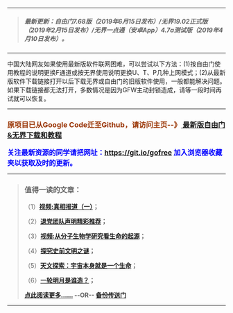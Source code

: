 ***
>##### 最新更新：自由门7.68版（2019年6月15日发布）/无界19.02正式版（2019年2月15日发布）/无界一点通（安卓App）4.7a测试版（2019年4月10日发布）。
***
中国大陆网友如果使用最新版软件联网困难，可以尝试以下方法：(1)按自由门使用教程的说明更换F通道或按无界使用说明更换U、T、P几种上网模式；(2)从最新版软件下载链接打开以后下载无界或自由门的旧版软件使用，一般都能解决问题。如果下载链接都无法打开，多数情况是因为GFW主动封锁造成，请等一段时间再试就可以恢复。
***

<h3><font color="#993300"> 原项目已从Google Code迁至Github，请访问主页--》<a href="https://github.com/sglfree/freesky/wiki/%E8%87%AA%E7%94%B1%E9%97%A8%E6%9C%80%E6%96%B0%E7%89%88%E4%B8%8B%E8%BD%BD-%E6%97%A0%E7%95%8C%E6%B5%8F%E8%A7%88%E6%9C%80%E6%96%B0%E6%AD%A3%E5%BC%8F%E7%89%88%E4%B8%8B%E8%BD%BD-%E7%BF%BB%E5%A2%99%E8%BD%AF%E4%BB%B6%E4%B8%8B%E8%BD%BD" target="_blank"> 最新版自由门&无界下载和教程</a></font></h3>

<font color="blue" size="3"><strong>关注最新资源的同学请把网址：<font color="#993300"><a href="https://git.io/gofree" target="_blank">https://git.io/gofree</a> </font>加入浏览器收藏夹以获取及时的更新。</strong></font>

***
>###  值得一读的文章：
> <p>（1）<strong><a href="https://github.com/sglfree/freesky/wiki/%E8%87%AA%E7%94%B1%E9%97%A8%E6%9C%80%E6%96%B0%E7%89%88%E4%B8%8B%E8%BD%BD-%E6%97%A0%E7%95%8C%E6%B5%8F%E8%A7%88%E6%9C%80%E6%96%B0%E6%AD%A3%E5%BC%8F%E7%89%88%E4%B8%8B%E8%BD%BD-%E7%BF%BB%E5%A2%99%E8%BD%AF%E4%BB%B6%E4%B8%8B%E8%BD%BD#%E5%80%BC%E5%BE%97%E4%B8%80%E8%AF%BB%E7%9A%84%E6%96%87%E7%AB%A0" target="_blank">视频:真相报道（一）</a>；</strong></p>
> <p>（2）<strong><a href="https://github.com/sglfree/freesky/wiki/%E8%87%AA%E7%94%B1%E9%97%A8%E6%9C%80%E6%96%B0%E7%89%88%E4%B8%8B%E8%BD%BD-%E6%97%A0%E7%95%8C%E6%B5%8F%E8%A7%88%E6%9C%80%E6%96%B0%E6%AD%A3%E5%BC%8F%E7%89%88%E4%B8%8B%E8%BD%BD-%E7%BF%BB%E5%A2%99%E8%BD%AF%E4%BB%B6%E4%B8%8B%E8%BD%BD#%E5%80%BC%E5%BE%97%E4%B8%80%E8%AF%BB%E7%9A%84%E6%96%87%E7%AB%A0" target="_blank">退党团队声明精彩推荐</a>；</strong></p>
> <p>（3）<strong><a href="https://github.com/sglfree/freesky/wiki/%E8%87%AA%E7%94%B1%E9%97%A8%E6%9C%80%E6%96%B0%E7%89%88%E4%B8%8B%E8%BD%BD-%E6%97%A0%E7%95%8C%E6%B5%8F%E8%A7%88%E6%9C%80%E6%96%B0%E6%AD%A3%E5%BC%8F%E7%89%88%E4%B8%8B%E8%BD%BD-%E7%BF%BB%E5%A2%99%E8%BD%AF%E4%BB%B6%E4%B8%8B%E8%BD%BD#%E5%80%BC%E5%BE%97%E4%B8%80%E8%AF%BB%E7%9A%84%E6%96%87%E7%AB%A0" target="_blank">视频:从分子生物学研究看生命的起源</a>；</strong></p>
> <p>（4）<strong><a href="https://github.com/sglfree/freesky/wiki/%E8%87%AA%E7%94%B1%E9%97%A8%E6%9C%80%E6%96%B0%E7%89%88%E4%B8%8B%E8%BD%BD-%E6%97%A0%E7%95%8C%E6%B5%8F%E8%A7%88%E6%9C%80%E6%96%B0%E6%AD%A3%E5%BC%8F%E7%89%88%E4%B8%8B%E8%BD%BD-%E7%BF%BB%E5%A2%99%E8%BD%AF%E4%BB%B6%E4%B8%8B%E8%BD%BD#%E5%80%BC%E5%BE%97%E4%B8%80%E8%AF%BB%E7%9A%84%E6%96%87%E7%AB%A0" target="_blank">探究史前文明之谜</a>；</strong></p>
> <p>（5）<strong><a href="https://github.com/sglfree/freesky/wiki/%E8%87%AA%E7%94%B1%E9%97%A8%E6%9C%80%E6%96%B0%E7%89%88%E4%B8%8B%E8%BD%BD-%E6%97%A0%E7%95%8C%E6%B5%8F%E8%A7%88%E6%9C%80%E6%96%B0%E6%AD%A3%E5%BC%8F%E7%89%88%E4%B8%8B%E8%BD%BD-%E7%BF%BB%E5%A2%99%E8%BD%AF%E4%BB%B6%E4%B8%8B%E8%BD%BD#%E5%80%BC%E5%BE%97%E4%B8%80%E8%AF%BB%E7%9A%84%E6%96%87%E7%AB%A0" target="_blank">天文探索：宇宙本身就是一个生命</a>；</strong></p>
> <p>（6）<strong><a href="https://github.com/sglfree/freesky/wiki/%E8%87%AA%E7%94%B1%E9%97%A8%E6%9C%80%E6%96%B0%E7%89%88%E4%B8%8B%E8%BD%BD-%E6%97%A0%E7%95%8C%E6%B5%8F%E8%A7%88%E6%9C%80%E6%96%B0%E6%AD%A3%E5%BC%8F%E7%89%88%E4%B8%8B%E8%BD%BD-%E7%BF%BB%E5%A2%99%E8%BD%AF%E4%BB%B6%E4%B8%8B%E8%BD%BD#%E5%80%BC%E5%BE%97%E4%B8%80%E8%AF%BB%E7%9A%84%E6%96%87%E7%AB%A0" target="_blank">一轮明月是谁造？</a>；</strong></p>
> <p><strong><a href="https://github.com/sglfree/freesky/wiki/%E8%87%AA%E7%94%B1%E9%97%A8%E6%9C%80%E6%96%B0%E7%89%88%E4%B8%8B%E8%BD%BD-%E6%97%A0%E7%95%8C%E6%B5%8F%E8%A7%88%E6%9C%80%E6%96%B0%E6%AD%A3%E5%BC%8F%E7%89%88%E4%B8%8B%E8%BD%BD-%E7%BF%BB%E5%A2%99%E8%BD%AF%E4%BB%B6%E4%B8%8B%E8%BD%BD#%E5%80%BC%E5%BE%97%E4%B8%80%E8%AF%BB%E7%9A%84%E6%96%87%E7%AB%A0" target="_blank">点此阅读更多……</a> --OR-- <a href="https://d28ah7ses6r1mw.cloudfront.net/forum.php?i=b7https://s3-us-west-2.amazonaws.com/s3-website-uswest-2/leap.html?i=b7http://go2.s3cdn.cofeed.wintest/index.html?i=b7https://s3.amazonaws.comtest/freeskya/index.html?i=b7http://cbi.gofreez.aocool.mentest/forum.php?i=b7" target="_blank">备份传送门</a></strong></p>
***
